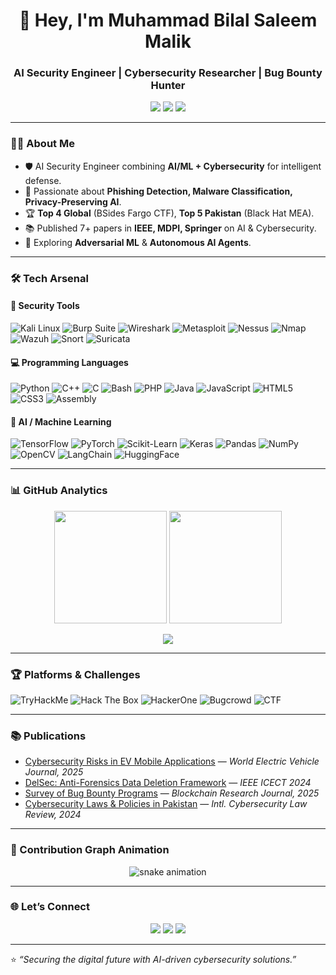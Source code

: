 <h1 align="center">👋 Hey, I'm Muhammad Bilal Saleem Malik</h1>
<h3 align="center">AI Security Engineer | Cybersecurity Researcher | Bug Bounty Hunter</h3>

<p align="center">
  <a href="https://0xbilalsaleem.vercel.app"><img src="https://img.shields.io/badge/Portfolio-000000?style=for-the-badge&logo=vercel&logoColor=white"></a>
  <a href="mailto:muhammadbilalsaleemmalik@gmail.com"><img src="https://img.shields.io/badge/Email-D14836?style=for-the-badge&logo=gmail&logoColor=white"></a>
  <a href="https://www.linkedin.com/in/bilalsaleem01"><img src="https://img.shields.io/badge/LinkedIn-0A66C2?style=for-the-badge&logo=linkedin&logoColor=white"></a>
</p>

---

### 👨‍💻 About Me
- 🛡️ AI Security Engineer combining **AI/ML + Cybersecurity** for intelligent defense.  
- 🎯 Passionate about **Phishing Detection, Malware Classification, Privacy-Preserving AI**.  
- 🏆 **Top 4 Global** (BSides Fargo CTF), **Top 5 Pakistan** (Black Hat MEA).  
- 📚 Published 7+ papers in **IEEE, MDPI, Springer** on AI & Cybersecurity.  
- 🌱 Exploring **Adversarial ML** & **Autonomous AI Agents**.  

---

### 🛠️ Tech Arsenal  

#### 🔐 Security Tools  
![Kali Linux](https://img.shields.io/badge/Kali_Linux-557C94?style=for-the-badge&logo=kali-linux&logoColor=white)
![Burp Suite](https://img.shields.io/badge/Burp_Suite-FE7438?style=for-the-badge&logo=burp-suite&logoColor=white)
![Wireshark](https://img.shields.io/badge/Wireshark-1679A7?style=for-the-badge&logo=wireshark&logoColor=white)
![Metasploit](https://img.shields.io/badge/Metasploit-2E8B57?style=for-the-badge&logo=metasploit&logoColor=white)
![Nessus](https://img.shields.io/badge/Nessus-000000?style=for-the-badge&logo=tenable&logoColor=white)
![Nmap](https://img.shields.io/badge/Nmap-4682B4?style=for-the-badge&logo=nmap&logoColor=white)
![Wazuh](https://img.shields.io/badge/Wazuh-0058A9?style=for-the-badge&logo=wazuh&logoColor=white)
![Snort](https://img.shields.io/badge/Snort-CC0000?style=for-the-badge&logo=snort&logoColor=white)
![Suricata](https://img.shields.io/badge/Suricata-FF6600?style=for-the-badge&logo=suricata&logoColor=white)

#### 💻 Programming Languages  
![Python](https://img.shields.io/badge/Python-3776AB?style=for-the-badge&logo=python&logoColor=white)
![C++](https://img.shields.io/badge/C++-00599C?style=for-the-badge&logo=cplusplus&logoColor=white)
![C](https://img.shields.io/badge/C-03599C?style=for-the-badge&logo=c&logoColor=white)
![Bash](https://img.shields.io/badge/Bash-121011?style=for-the-badge&logo=gnu-bash&logoColor=white)
![PHP](https://img.shields.io/badge/PHP-777BB4?style=for-the-badge&logo=php&logoColor=white)
![Java](https://img.shields.io/badge/Java-007396?style=for-the-badge&logo=java&logoColor=white)
![JavaScript](https://img.shields.io/badge/JavaScript-F7DF1E?style=for-the-badge&logo=javascript&logoColor=black)
![HTML5](https://img.shields.io/badge/HTML5-E34F26?style=for-the-badge&logo=html5&logoColor=white)
![CSS3](https://img.shields.io/badge/CSS3-1572B6?style=for-the-badge&logo=css3&logoColor=white)
![Assembly](https://img.shields.io/badge/Assembly-6E4C13?style=for-the-badge&logoColor=white)

#### 🤖 AI / Machine Learning  
![TensorFlow](https://img.shields.io/badge/TensorFlow-FF6F00?style=for-the-badge&logo=tensorflow&logoColor=white)
![PyTorch](https://img.shields.io/badge/PyTorch-EE4C2C?style=for-the-badge&logo=pytorch&logoColor=white)
![Scikit-Learn](https://img.shields.io/badge/Scikit_Learn-F7931E?style=for-the-badge&logo=scikit-learn&logoColor=white)
![Keras](https://img.shields.io/badge/Keras-D00000?style=for-the-badge&logo=keras&logoColor=white)
![Pandas](https://img.shields.io/badge/Pandas-150458?style=for-the-badge&logo=pandas&logoColor=white)
![NumPy](https://img.shields.io/badge/Numpy-013243?style=for-the-badge&logo=numpy&logoColor=white)
![OpenCV](https://img.shields.io/badge/OpenCV-5C3EE8?style=for-the-badge&logo=opencv&logoColor=white)
![LangChain](https://img.shields.io/badge/LangChain-1D1D1D?style=for-the-badge&logo=chainlink&logoColor=white)
![HuggingFace](https://img.shields.io/badge/HuggingFace-FFD21E?style=for-the-badge&logo=huggingface&logoColor=black)

---

### 📊 GitHub Analytics  

<p align="center">
  <img src="https://github-readme-stats.vercel.app/api?username=0xbilalsaleem&show_icons=true&theme=radical" height="180"/>
  <img src="https://github-readme-streak-stats.herokuapp.com/?user=0xbilalsaleem&theme=radical" height="180"/>
</p>

<p align="center">
  <img src="https://github-readme-activity-graph.vercel.app/graph?username=0xbilalsaleem&theme=react-dark&bg_color=20232a&hide_border=true" />
</p>

---

### 🏆 Platforms & Challenges  

![TryHackMe](https://img.shields.io/badge/TryHackMe-%23D00000.svg?&style=for-the-badge&logo=tryhackme&logoColor=white)
![Hack The Box](https://img.shields.io/badge/Hack%20The%20Box-9FEF00?style=for-the-badge&logo=hackthebox&logoColor=black)
![HackerOne](https://img.shields.io/badge/HackerOne-494649?style=for-the-badge&logo=hackerone&logoColor=white)
![Bugcrowd](https://img.shields.io/badge/Bugcrowd-FF6600?style=for-the-badge&logo=bugcrowd&logoColor=white)
![CTF](https://img.shields.io/badge/CTF%20Player-1E90FF?style=for-the-badge&logo=flag&logoColor=white)

---

### 📚 Publications  

- [Cybersecurity Risks in EV Mobile Applications](https://www.mdpi.com/2032-6653/16/7/364) — *World Electric Vehicle Journal, 2025*  
- [DelSec: Anti-Forensics Data Deletion Framework](https://ieeexplore.ieee.org/abstract/document/10581213) — *IEEE ICECT 2024*  
- [Survey of Bug Bounty Programs](https://www.mdpi.com/2813-5288/2/3/10) — *Blockchain Research Journal, 2025*  
- [Cybersecurity Laws & Policies in Pakistan](https://link.springer.com/article/10.1365/s43439-024-00128-y) — *Intl. Cybersecurity Law Review, 2024*  

---

### 🐍 Contribution Graph Animation  

<p align="center">
  <img src="https://raw.githubusercontent.com/0xbilalsaleem/0xbilalsaleem/output/github-contribution-grid-snake.svg" alt="snake animation"/>
</p>

---

### 🌐 Let’s Connect  

<p align="center">
  <a href="https://0xbilalsaleem.vercel.app"><img src="https://img.shields.io/badge/Portfolio-000000?style=for-the-badge&logo=vercel&logoColor=white"></a>
  <a href="https://www.linkedin.com/in/bilalsaleem01"><img src="https://img.shields.io/badge/LinkedIn-0A66C2?style=for-the-badge&logo=linkedin&logoColor=white"></a>
  <a href="mailto:muhammadbilalsaleemmalik@gmail.com"><img src="https://img.shields.io/badge/Email-D14836?style=for-the-badge&logo=gmail&logoColor=white"></a>
</p>

---

⭐ *“Securing the digital future with AI-driven cybersecurity solutions.”*
